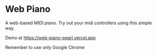 # Web Piano

A web-based MIDI piano. Try out your midi controllers using this simple way.

Demo at https://web-piano-pearl.vercel.app 

Remember to use only Google Chrome
